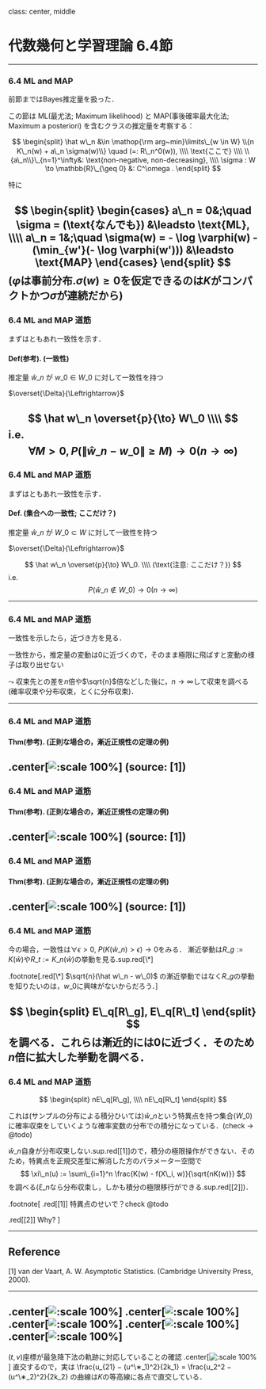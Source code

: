 class: center, middle

# 代数幾何と学習理論 6.4節
---
### 6.4 ML and MAP
前節まではBayes推定量を扱った．

この節は ML(最尤法; Maximum likelihood) と MAP(事後確率最大化法; Maximum a posteriori) を含むクラスの推定量を考察する：

$$
\begin{split}
\hat w\_n &\in \mathop{\rm arg~min}\limits\_{w \in W} \\{n K\_n(w) + a\_n \sigma(w)\\} \quad (=: R\_n^0(w)), \\\\
\text{ここで} \\\\
\\{a\_n\\}\_{n=1}^\infty&: \text{non-negative, non-decreasing}, \\\\
\sigma : W \to \mathbb{R}\_{\geq 0} &: C^\omega .
\end{split}
$$

特に

$$
\begin{split}
\begin{cases}
a\_n = 0&;\quad \sigma = (\text{なんでも}) &\leadsto \text{ML}, \\\\
a\_n = 1&;\quad \sigma(w) = - \log \varphi(w) - (\min_{w'}(- \log \varphi(w'))) &\leadsto \text{MAP}
\end{cases}
\end{split}
$$
($\varphi$は事前分布.$\sigma(w)\geq 0$を仮定できるのは$K$がコンパクトかつ$\sigma$が連続だから)
---
### 6.4 ML and MAP 道筋
まずはともあれ一致性を示す．

#### Def(参考). (一致性)
推定量 $\hat w\_n$ が $w\_0 \in W\_0$ に対して一致性を持つ

$\overset{\Delta}{\Leftrightarrow}$

$$
\hat w\_n \overset{p}{\to} W\_0 \\\\
$$
i.e.
$$
\forall M > 0, P(\|\hat w\_n - w\_0\| \geq M) \to 0 (n \to \infty)
$$
---
### 6.4 ML and MAP 道筋
まずはともあれ一致性を示す．
#### Def. (集合への一致性; ここだけ？)
推定量 $\hat w\_n$ が $W\_0 \subset W$ に対して一致性を持つ

$\overset{\Delta}{\Leftrightarrow}$

$$
\hat w\_n \overset{p}{\to} W\_0. \\\\
(\text{注意: ここだけ？})
$$
i.e.
$$
P(\hat w\_n \not \in W\_0) \to 0 (n \to \infty)
$$

---
### 6.4 ML and MAP 道筋
一致性を示したら，近づき方を見る．

一致性から，推定量の変動は0に近づくので，そのまま極限に飛ばすと変動の様子は取り出せない

$\leadsto$ 収束先との差を$n$倍や$\sqrt{n}$倍などした後に，$n \to \infty$して収束を調べる(確率収束や分布収束，とくに分布収束)．

---
### 6.4 ML and MAP 道筋
#### Thm(参考). (正則な場合の，漸近正規性の定理の例)
.center[![:scale 100%](image/1.png)]
(source: [1])
---
### 6.4 ML and MAP 道筋
#### Thm(参考). (正則な場合の，漸近正規性の定理の例)
.center[![:scale 100%](image/2.png)]
(source: [1])
---
### 6.4 ML and MAP 道筋
#### Thm(参考). (正則な場合の，漸近正規性の定理の例)
.center[![:scale 100%](image/3.png)]
(source: [1])
---
### 6.4 ML and MAP 道筋
今の場合，一致性は$\forall \epsilon > 0, \ P(K(\hat w\_n) > \epsilon) \to 0$をみる．
漸近挙動は$R\_g := K(\hat w)$や$R\_t := K\_n(\hat w)$の挙動を見る.sup.red[\\*]

.footnote[.red[\\*] $\sqrt{n}(\hat w\_n - w\_0)$ の漸近挙動ではなく$R\_g$の挙動を知りたいのは，$w\_0$に興味がないからだろう．]

$$
\begin{split}
E\_q[R\_g], E\_q[R\_t]
\end{split}
$$
を調べる．これらは漸近的には0に近づく．そのため$n$倍に拡大した挙動を調べる．
---
### 6.4 ML and MAP 道筋
$$
\begin{split}
nE\_q[R\_g], \\\\
nE\_q[R\_t]
\end{split}
$$

これは(サンプルの分布による積分ひいては)$\hat w\_n$という特異点を持つ集合($W\_0$)に確率収束をしていくような確率変数の分布での積分になっている．(check → @todo)

$\hat w\_n$自身が分布収束しない.sup.red[[1]]ので，積分の極限操作ができない．そのため，特異点を正規交差型に解消した方のパラメーター空間で
$$
\xi\_n(u) := \sum\_{i=1}^n \frac{K(w) - f(X\_i, w)}{\sqrt{nK(w)}}
$$
を調べる($\xi\_n$なら分布収束し，しかも積分の極限移行ができる.sup.red[[2]])．

.footnote[
.red[[1]] 特異点のせいで？check @todo

.red[[2]] Why?
]

---
## Reference
[1] van der Vaart, A. W. Asymptotic Statistics. (Cambridge University Press, 2000).

---
.center[![:scale 100%](image/4.png)]
.center[![:scale 100%](image/5.png)]
.center[![:scale 100%](image/6.png)]
.center[![:scale 100%](image/7.png)]
.center[![:scale 100%](image/8.png)]
---
$(t, v)$座標が最急降下法の軌跡に対応していることの確認
.center[![:scale 100%](image/8.png)]
直交するので，実は
\frac{u\_{21} − (u^\∗\_1)^2}{2k\_1} = \frac{u\_2^2 − (u^\∗\_2)^2}{2k\_2}
の曲線は$K$の等高線に各点で直交している．
